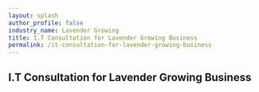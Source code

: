 ```yaml
---
layout: splash 
author_profile: false 
industry_name: Lavender Growing
title: I.T Consultation for Lavender Growing Business
permalink: /it-consultation-for-lavender-growing-business
---
```


## I.T Consultation for Lavender Growing Business